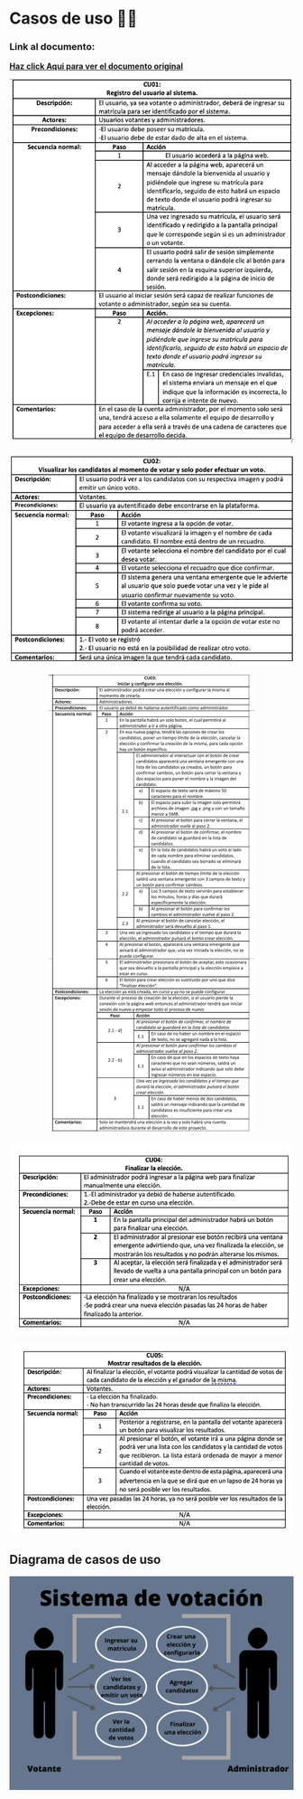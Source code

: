 # **Casos de uso** 👩‍💻

### Link al documento:

**[Haz click Aqui para ver el documento original](https://alumnosuady-my.sharepoint.com/:w:/g/personal/a21216388_alumnos_uady_mx/EQbKXuuW_cxHqymby6IJsjsBImRjGd8ukbmp7xWw74BWew?e=eI8srb)**


<div>
  <p style = 'text-align:center;'>
    <img src="https://github.com/FernandoVS11/Trabajos-PE/blob/12b3eba3162788b4ab15b6f1683ceb5337e0716c/Imagenes/Caso%20de%20Uso%201.png" alt "Caso de Uso 1" width "300px">
  </p>
</div>

<div>
  <p style = 'text-align:center;'>
    <img src="https://github.com/FernandoVS11/Trabajos-PE/blob/12b3eba3162788b4ab15b6f1683ceb5337e0716c/Imagenes/Caso%20de%20Uso%202.png" alt "Caso de Uso 2" width "300px">
  </p>
</div>

<div>
  <p style = 'text-align:center;'>
    <img src="https://github.com/FernandoVS11/Trabajos-PE/blob/d8a32d7b08db973d36c30ee705b65c1613175a4e/Imagenes/Caso%20de%20Uso%203.png" alt "Caso de Uso 3" width "500px">
  </p>
</div>

<div>
  <p style = 'text-align:center;'>
    <img src="https://github.com/FernandoVS11/Trabajos-PE/blob/d8a32d7b08db973d36c30ee705b65c1613175a4e/Imagenes/Caso%20de%20Uso%204.png" alt "Caso de Uso 4" width "300px">
  </p>
</div>


<div>
  <p style = 'text-align:center;'>
    <img src="https://github.com/FernandoVS11/Trabajos-PE/blob/d8a32d7b08db973d36c30ee705b65c1613175a4e/Imagenes/Caso%20de%20Uso%205.png" alt "Caso de Uso 5" width "300px">
  </p>
</div>


## Diagrama de casos de uso
<img src="https://github.com/FernandoVS11/Trabajos-PE/blob/7f4b5fd7ff5dfe69046bb5aaf57426b4e3f3f39a/Primera%20Entrega/Imagenes/Diagrama%20de%20casos%20de%20uso.png">
